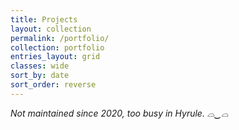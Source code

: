 ```yaml
---
title: Projects
layout: collection
permalink: /portfolio/
collection: portfolio
entries_layout: grid
classes: wide
sort_by: date
sort_order: reverse
---
```


*Not maintained since 2020, too busy in Hyrule. ⌓‿⌓*